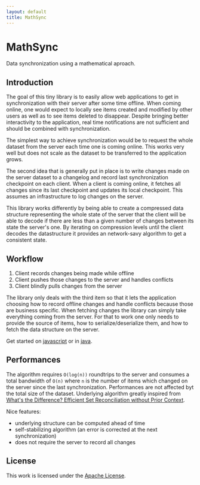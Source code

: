 ```yaml
---
layout: default
title: MathSync
---
```


# MathSync

Data synchronization using a mathematical aproach.

## Introduction

The goal of this tiny library is to easily allow web applications to get in synchronization with their server after some time offline. When coming online, one would expect to locally see items created and modified by other users as well as to see items deleted to disappear. Despite bringing better interactivity to the application, real time notifications are not sufficient and should be combined with synchronization.

The simplest way to achieve synchronization would be to request the whole dataset from the server each time one is coming online. This works very well but does not scale as the dataset to be transferred to the application grows.

The second idea that is generally put in place is to write changes made on the server dataset to a changelog and record last synchronization checkpoint on each client. When a client is coming online, it fetches all changes since its last checkpoint and updates its local checkpoint. This assumes an infrastructure to log changes on the server.

This library works differently by being able to create a compressed data structure representing the whole state of the server that the client will be able to decode if there are less than a given number of changes between its state the server's one. By iterating on compression levels until the client decodes the datastructure it provides an network-savy algorithm to get a consistent state.

## Workflow

1. Client records changes being made while offline
2. Client pushes those changes to the server and handles conflicts
3. Client blindly pulls changes from the server

The library only deals with the third item so that it lets the application choosing how to record offline changes and handle conflicts because those are business specific. When fetching changes the library can simply take everything coming from the server. For that to work one only needs to provide the source of items, how to serialize/deserialize them, and how to fetch the data structure on the server.

Get started on [javascript](/jsdoc) or in [java](/java.html).

## Performances

The algorithm requires `O(log(n))` roundtrips to the server and consumes a total bandwidth of `O(n)` where `n` is the number of items which changed on the server since the last synchronization. Performances are not affected byt the total size of the dataset. Underlying algorithm greatly inspired from [What's the Difference? Efficient Set Reconciliation without Prior Context](http://conferences.sigcomm.org/sigcomm/2011/papers/sigcomm/p218.pdf).

Nice features:

* underlying structure can be computed ahead of time
* self-stabilizing algorithm (an error is corrected at the next synchronization)
* does not require the server to record all changes

## License

This work is licensed under the [Apache License](http://www.apache.org/licenses/LICENSE-2.0).
